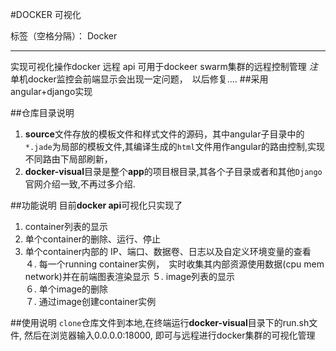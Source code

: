#DOCKER 可视化

标签（空格分隔）： Docker


---
实现可视化操作docker 远程 api
可用于dockeer swarm集群的远程控制管理
*注*　单机docker监控会前端显示会出现一定问题，　以后修复....
##采用angular+django实现


##仓库目录说明
1. **source**文件存放的模板文件和样式文件的源码，其中angular子目录中的```*.jade```为局部的模板文件,其编译生成的```html```文件用作angular的路由控制,实现不同路由下局部刷新，
2. **docker-visual**目录是整个**app**的项目根目录,其各个子目录或者和其他```Django```官网介绍一致,不再过多介绍.

##功能说明
目前**docker api**可视化只实现了<br>
1. container列表的显示<br>
2. 单个container的删除、运行、停止<br>
3. 单个container内部的 IP、端口、数据卷、日志以及自定义环境变量的查看<br>
４. 每一个running container实例，　实时收集其内部资源使用数据(cpu mem network)并在前端图表渲染显示
５. image列表的显示<br>
６. 单个image的删除<br>
７. 通过image创建container实例<br>



##使用说明
```clone```仓库文件到本地,在终端运行**docker-visual**目录下的run.sh文件, 然后在浏览器输入0.0.0.0:18000, 即可与远程进行docker集群的可视化管理
